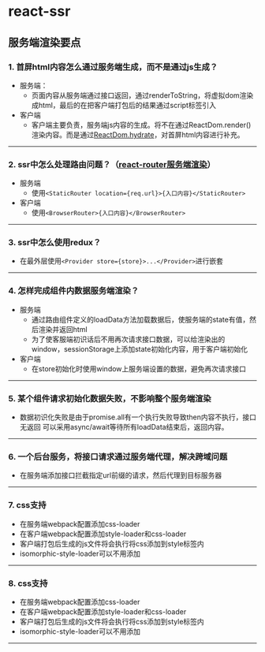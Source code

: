 # react-ssr
## 服务端渲染要点
### 1. 首屏html内容怎么通过服务端生成，而不是通过js生成？
- 服务端：
    - 页面内容从服务端通过接口返回，通过renderToString，将虚拟dom渲染成html，最后的在把客户端打包后的结果通过script标签引入
- 客户端
    - 客户端主要负责，服务端js内容的生成。将不在通过ReactDom.render()渲染内容。而是通过[ReactDom.hydrate](https://zh-hans.reactjs.org/docs/react-dom.html#hydrate)，对首屏html内容进行补充。
***
### 2. ssr中怎么处理路由问题？（[react-router服务端渲染](https://reacttraining.com/react-router/web/guides/server-rendering)）
- 服务端
    -  使用`<StaticRouter location={req.url}>{入口内容}</StaticRouter>`
- 客户端
    - 使用`<BrowserRouter>{入口内容}</BrowserRouter>`    
***    
### 3. ssr中怎么使用redux？
- 在最外层使用`<Provider store={store}>...</Provider>`进行嵌套
***
### 4. 怎样完成组件内数据服务端渲染？  
- 服务端
    - 通过路由组件定义的loadData方法加载数据后，使服务端的state有值，然后渲染并返回html
    - 为了使客服端初识话后不用再次请求接口数据，可以给渲染出的window，sessionStorage上添加state初始化内容，用于客户端初始化
- 客户端
    - 在store初始化时使用window上服务端设置的数据，避免再次请求接口
***
### 5. 某个组件请求初始化数据失败，不影响整个服务端渲染
- 数据初识化失败是由于promise.all有一个执行失败导致then内容不执行，接口无返回
  可以采用async/await等待所有loadData结束后，返回内容。
***
### 6. 一个后台服务，将接口请求通过服务端代理，解决跨域问题
- 在服务端添加接口拦截指定url前缀的请求，然后代理到目标服务器
***
### 7. css支持
- 在服务端webpack配置添加css-loader
- 在客户端webpack配置添加style-loader和css-loader
- 客户端打包后生成的js文件将会执行将css添加到style标签内
- isomorphic-style-loader可以不用添加
***
### 8. css支持
- 在服务端webpack配置添加css-loader
- 在客户端webpack配置添加style-loader和css-loader
- 客户端打包后生成的js文件将会执行将css添加到style标签内
- isomorphic-style-loader可以不用添加
***
